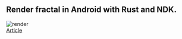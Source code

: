 ## Render fractal in Android with Rust and NDK.

![render](https://hoangpq.github.io/images/kt_run_bitmap.png)\
[Article](https://hoangpq.github.io/posts/rust-ndk/)
